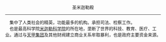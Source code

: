 <p align="center">圣米迦勒殿</p>

****

&emsp;集中了人类社会的精英，功能最多的机构。承担司法、检察工作。  
&emsp;也是最高科学院[米迦勒科学院]()的所在地，垄断了世界的科技、教育、医疗、工业。通过与[天甲集团]()及其他财阀建立商业关系牟取暴利，也是政府主要资金来源。